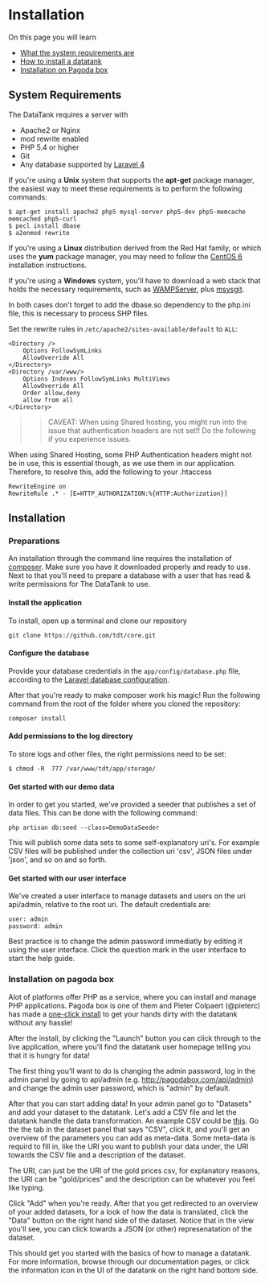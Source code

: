 # Installation

On this page you will learn

* [What the system requirements are](#requirements)
* [How to install a datatank](#installation)
* [Installation on Pagoda box](#pagoda)

<a id='requirements' class='anchor'></a>
## System Requirements

The DataTank requires a server with

* Apache2 or Nginx
* mod rewrite enabled
* PHP 5.4 or higher
* Git
* Any database supported by [Laravel 4](http://four.laravel.com/docs/database)

If you're using a <strong>Unix</strong> system that supports the <strong>apt-get</strong> package manager, the easiest way to meet these requirements is to perform the following commands:

    $ apt-get install apache2 php5 mysql-server php5-dev php5-memcache memcached php5-curl
    $ pecl install dbase
    $ a2enmod rewrite

If you're using a <strong>Linux</strong> distribution derived from the Red Hat family, or which uses the <strong>yum</strong> package manager, you may need to follow the [CentOS 6](installation_centos6) installation instructions.

If you're using a <strong>Windows</strong> system, you'll have to download a web stack that holds the necessary requirements, such as [WAMPServer](http://www.wampserver.com/en/), plus [msysgit](http://msysgit.github.io/).

In both cases don't forget to add the dbase.so dependency to the php.ini file, this is necessary to process SHP files.

Set the rewrite rules in <code>/etc/apache2/sites-available/default</code> to <code>ALL</code>:

    <Directory />
        Options FollowSymLinks
        AllowOverride All
    </Directory>
    <Directory /var/www/>
        Options Indexes FollowSymLinks MultiViews
        AllowOverride All
        Order allow,deny
        allow from all
    </Directory>


>> CAVEAT: When using Shared hosting, you might run into the issue that authentication headers are not set!! Do the following if you experience issues.

When using Shared Hosting, some PHP Authentication headers might not be in use, this is essential though, as we use them in our application. Therefore, to resolve this, add the following to your .htaccess

    RewriteEngine on
    RewriteRule .* - [E=HTTP_AUTHORIZATION:%{HTTP:Authorization}]


<a id='installation' class='anchor'></a>
## Installation

### Preparations

An installation through the command line requires the installation of [composer](http://getcomposer.org/). Make sure you have it downloaded properly and ready to use. Next to that you'll need to prepare a database with a user that has read & write permissions for The DataTank to use.

#### Install the application

To install, open up a terminal and clone our repository

    git clone https://github.com/tdt/core.git

#### Configure the database

Provide your database credentials in the `app/config/database.php` file, according to the [Laravel database configuration](http://laravel.com/docs/configuration).

After that you're ready to make composer work his magic! Run the following command from the root of the folder where you cloned the repository:

    composer install

#### Add permissions to the log directory

To store logs and other files, the right permissions need to be set:

    $ chmod -R  777 /var/www/tdt/app/storage/

#### Get started with our demo data

In order to get you started, we've provided a seeder that publishes a set of data files. This can be done with the following command:

    php artisan db:seed --class=DemoDataSeeder

This will publish some data sets to some self-explanatory uri's. For example CSV files will be published under the collection uri 'csv', JSON files under 'json', and so on and so forth.

#### Get started with our user interface

We've created a user interface to manage datasets and users on the uri api/admin, relative to the root uri. The default credentials are:

    user: admin
    password: admin

Best practice is to change the admin password immediatly by editing it using the user interface. Click the question mark <i class='fa fa-lg fa-question-circle'></i> in the user interface to start the help guide.


<a id='pagoda' class='anchor'></a>
### Installation on pagoda box

Alot of platforms offer PHP as a service, where you can install and manage PHP applications. Pagoda box is one of them and Pieter Colpaert (@pieterc) has made a [one-click install](https://pagodabox.com/cafe/pietercolpaert/thedatatank) to get your hands dirty with the datatank without any hassle!

After the install, by clicking the "Launch" button you can click through to the live application, where you'll find the datatank user homepage telling you that it is hungry for data!

The first thing you'll want to do is changing the admin password, log in the admin panel by going to api/admin (e.g. http://pagodabox.com/api/admin) and change the admin user password, which is "admin" by default.

After that you can start adding data! In your admin panel go to "Datasets" and add your dataset to the datatank. Let's add a CSV file and let the datatank handle the data transformation. An example CSV could be [this](https://raw.githubusercontent.com/datasets/gold-prices/master/data/data.csv). Go the the tab in the dataset panel that says "CSV", click it, and you'll get an overview of the parameters you can add as meta-data. Some meta-data is requird to fill in, like the URI you want to publish your data under, the URI towards the CSV file and a description of the dataset.

The URI, can just be the URI of the gold prices csv, for explanatory reasons, the URI can be "gold/prices" and the description can be whatever you feel like typing.

Click "Add" when you're ready. After that you get redirected to an overview of your added datasets, for a look of how the data is translated, click the "Data" button on the right hand side of the dataset. Notice that in the view you'll see, you can click towards a JSON (or other) represenatation of the dataset.

This should get you started with the basics of how to manage a datatank. For more information, browse through our documentation pages, or click the information icon in the UI of the datatank on the right hand bottom side.